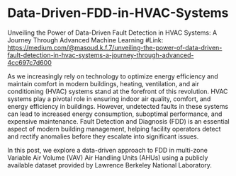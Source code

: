 # Data-Driven-FDD-in-HVAC-Systems
Unveiling the Power of Data-Driven Fault Detection in HVAC Systems: A Journey Through Advanced Machine Learning
#Link: https://medium.com/@masoud.k.f.7/unveiling-the-power-of-data-driven-fault-detection-in-hvac-systems-a-journey-through-advanced-4cc697c7d600

As we increasingly rely on technology to optimize energy efficiency and maintain comfort in modern buildings, heating, ventilation, and air conditioning (HVAC) systems stand at the forefront of this revolution. HVAC systems play a pivotal role in ensuring indoor air quality, comfort, and energy efficiency in buildings. However, undetected faults in these systems can lead to increased energy consumption, suboptimal performance, and expensive maintenance. Fault Detection and Diagnosis (FDD) is an essential aspect of modern building management, helping facility operators detect and rectify anomalies before they escalate into significant issues.

In this post, we explore a data-driven approach to FDD in multi-zone Variable Air Volume (VAV) Air Handling Units (AHUs) using a publicly available dataset provided by Lawrence Berkeley National Laboratory.
